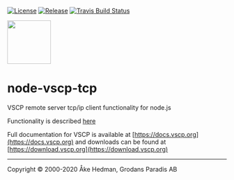 [![License](https://img.shields.io/badge/license-MIT-blue.svg)](http://choosealicense.com/licenses/mit/)
[![Release](node-vscp-tcp)](https://img.shields.io/github/v/release/grodansparadis/node-vscp-tcp)
[![Travis Build Status](https://api.travis-ci.org/grodansparadis/node-vscp-tcp.svg?branch=master)](https://travis-ci.org/grodansparadis/node-vscp-tcp)

<img src="https://vscp.org/images/logo.png" width="100">

# node-vscp-tcp

VSCP remote server tcp/ip client functionality for node.js

Functionality is described [here](./README_tcpip.md)

Full documentation for VSCP is available at [https://docs.vscp.org](https://docs.vscp.org) and downloads can be found at [https://download.vscp.org](https://download.vscp.org)

---
Copyright © 2000-2020 Åke Hedman, Grodans Paradis AB